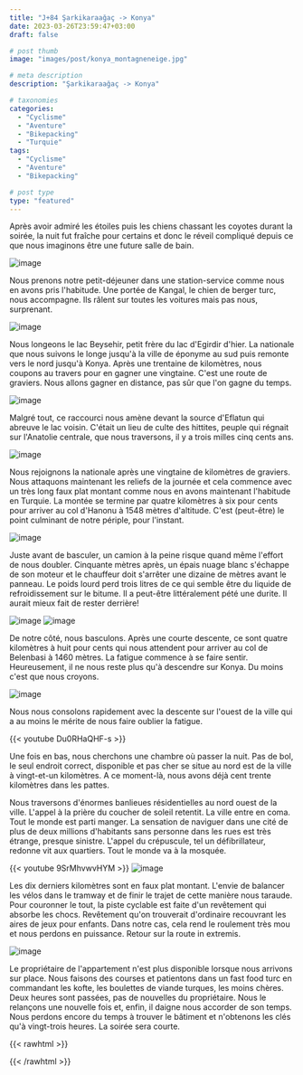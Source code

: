 ```yaml
---
title: "J+84 Şarkikaraağaç -> Konya"
date: 2023-03-26T23:59:47+03:00
draft: false

# post thumb
image: "images/post/konya_montagneneige.jpg"

# meta description
description: "Şarkikaraağaç -> Konya"

# taxonomies
categories:
  - "Cyclisme" 
  - "Aventure" 
  - "Bikepacking"
  - "Turquie" 
tags:
  - "Cyclisme" 
  - "Aventure" 
  - "Bikepacking" 

# post type
type: "featured"
---
```


Après avoir admiré les étoiles puis les chiens chassant les coyotes durant la soirée, la nuit fut fraîche pour certains et donc le réveil compliqué depuis ce que nous imaginons être une future salle de bain. 

![image](../../images/post/konya_camp.jpg)

Nous prenons notre petit-déjeuner dans une station-service comme nous en avons pris l'habitude. Une portée de Kangal, le chien de berger turc, nous accompagne. Ils râlent sur toutes les voitures mais pas nous, surprenant. 

![image](../../images/post/konya_chiot.jpg)

Nous longeons le lac Beysehir, petit frère du lac d'Egirdir d'hier. La nationale que nous suivons le longe jusqu'à la ville de éponyme au sud puis remonte vers le nord jusqu'à Konya. Après une trentaine de kilomètres, nous coupons au travers pour en gagner une vingtaine. C'est une route de graviers. Nous allons gagner en distance, pas sûr que l'on gagne du temps. 

![image](../../images/post/konya_lignedroite.jpg)

Malgré tout, ce raccourci nous amène devant la source d'Eflatun qui abreuve le lac voisin. C'était un lieu de culte des hittites, peuple qui régnait sur l'Anatolie centrale, que nous traversons, il y a trois milles cinq cents ans. 

![image](../../images/post/konya_source.jpg)

Nous rejoignons la nationale après une vingtaine de kilomètres de graviers. Nous attaquons maintenant les reliefs de la journée et cela commence avec un très long faux plat montant comme nous en avons maintenant l'habitude en Turquie. La montée se termine par quatre kilomètres à six pour cents pour arriver au col d'Hanonu à 1548 mètres d'altitude. C'est (peut-être) le point culminant de notre périple, pour l'instant. 

![image](../../images/post/konya_hanonu.jpg)

Juste avant de basculer, un camion à la peine risque quand même l'effort de nous doubler. Cinquante mètres après, un épais nuage blanc s'échappe de son moteur et le chauffeur doit s'arrêter une dizaine de mètres avant le panneau. Le poids lourd perd trois litres de ce qui semble être du liquide de refroidissement sur le bitume. Il a peut-être littéralement pété une durite. Il aurait mieux fait de rester derrière! 

![image](../../images/post/konya_montagnevelo.jpg)
![image](../../images/post/konya_volcan.jpg)

De notre côté, nous basculons. Après une courte descente, ce sont quatre kilomètres à huit pour cents qui nous attendent pour arriver au col de Belenbasi à 1460 mètres. La fatigue commence à se faire sentir. Heureusement, il ne nous reste plus qu'à descendre sur Konya. Du moins c'est que nous croyons. 

![image](../../images/post/konya_belenbasi.jpg)

Nous nous consolons rapidement avec la descente sur l'ouest de la ville qui a au moins le mérite de nous faire oublier la fatigue. 

{{< youtube Du0RHaQHF-s >}} 

Une fois en bas, nous cherchons une chambre où passer la nuit. Pas de bol, le seul endroit correct, disponible et pas cher se situe au nord est de la ville à vingt-et-un kilomètres. A ce moment-là, nous avons déjà cent trente kilomètres dans les pattes. 

Nous traversons d'énormes banlieues résidentielles au nord ouest de la ville. L'appel à la prière du coucher de soleil retentit. La ville entre en coma. Tout le monde est parti manger. La sensation de naviguer dans une cité de plus de deux millions d'habitants sans personne dans les rues est très étrange, presque sinistre. L'appel du crépuscule, tel un défibrillateur, redonne vit aux quartiers. Tout le monde va à la mosquée. 

{{< youtube 9SrMhvwvHYM >}}
![image](../../images/post/konya_mosquee.jpg)

Les dix derniers kilomètres sont en faux plat montant. L'envie de balancer les vélos dans le tramway et de finir le trajet de cette manière nous taraude. Pour couronner le tout, la piste cyclable est faite d'un revêtement qui absorbe les chocs. Revêtement qu'on trouverait d'ordinaire recouvrant les aires de jeux pour enfants. Dans notre cas, cela rend le roulement très mou et nous perdons en puissance. Retour sur la route in extremis. 

![image](../../images/post/konya_chateau.jpg)

Le propriétaire de l'appartement n'est plus disponible lorsque nous arrivons sur place. Nous faisons des courses et patientons dans un fast food turc en commandant les kofte, les boulettes de viande turques, les moins chères. Deux heures sont passées, pas de nouvelles du propriétaire. Nous le relançons une nouvelle fois et, enfin, il daigne nous accorder de son temps. Nous perdons encore du temps à trouver le bâtiment et n'obtenons les clés qu'à vingt-trois heures. La soirée sera courte. 

{{< rawhtml >}} 
<div class="strava-embed-placeholder" data-embed-type="activity" data-embed-id="8782325841"></div><script src="https://strava-embeds.com/embed.js"></script>
{{< /rawhtml >}} 

